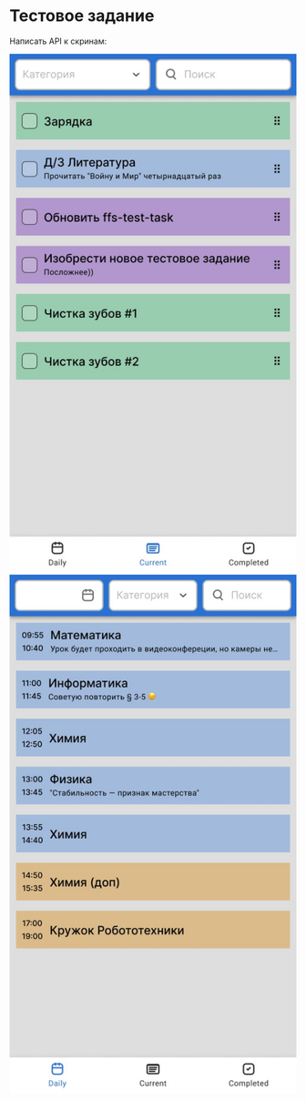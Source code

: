 # Тестовое задание
Написать API к скринам:

![alt text](https://github.com/ZXCRoMiTos/ffs-test-task/blob/main/images/first_image_task.jpeg?raw=true)
![alt text](https://github.com/ZXCRoMiTos/ffs-test-task/blob/main/images/second_image_task.jpeg?raw=true)